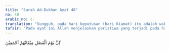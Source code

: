 ```yaml
---
title: "Surah Ad-Dukhan Ayat 40"
no: 40
arabic_no: ٤٠
translation: "Sungguh, pada hari keputusan (hari Kiamat) itu adalah waktu yang dijanjikan bagi mereka semuanya,"
tafsir: "Pada ayat ini Allah menjelaskan peristiwa yang terjadi pada hari perhitungan dengan menegaskan bahwa hari itu adalah hari yang telah ditetapkan Allah untuk memberikan keputusan kepada semua makhluk tentang balasan perbuatan yang telah dilakukannya yang baik atau yang buruk. Pada hari keputusan itu, orang-orang musyrik takut dan tercengang melihat kenyataan bahwa dugaan mereka sewaktu hidup di dunia dahulu adalah dugaan yang tidak mengandung kebenaran sedikit pun. Mereka dahulu mengingkari adanya hari perhitungan itu, tetapi kenyataannya benar-benar terjadi.\n\nPada hari itu, semua makhluk dihalau ke Padang Mahsyar dan dikumpulkan untuk menerima keputusan yang adil dari Allah. Pada waktu itu, terbukti pula bahwa berhala-berhala yang mereka sembah dan mohonkan pertolongannya semasa hidup di dunia tidak dapat memberinya manfaat dan pertolongan kepada mereka, bahkan berhala-berhala itu dimasukkan ke dalam neraka bersama-sama mereka. Anak-anak serta keluarga yang mereka bangga-banggakan dahulu di dunia tidak ada gunanya lagi dan tidak dapat menolong mereka menghindarkan diri dari azab Allah.\n\nAllah berfirman:\n\nKaum kerabatmu dan anak-anakmu tidak akan bermanfaat bagimu pada hari Kiamat. Dia akan memisahkan antara kamu. Dan Allah Maha Melihat apa yang kamu kerjakan. (al-Mumtahanah/60: 3)\n\nDan firman-Nya:\n\nSungguh, hari keputusan adalah suatu waktu yang telah ditetapkan. (an-Naba'/78: 17)"
---
```

اِنَّ يَوْمَ الْفَصْلِ مِيْقَاتُهُمْ اَجْمَعِيْنَ ۙ 